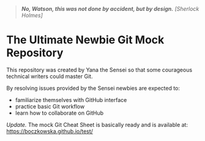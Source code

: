 
> _**No, Watson, this was not done by accident, but by design.**_
> <cite>[Sherlock Holmes]</cite>


# The Ultimate Newbie Git Mock Repository

This repository was created by Yana the Sensei so that some courageous technical writers could master Git.

By resolving issues provided by the Sensei newbies are expected to:

* familiarize themselves with GitHub interface
* practice basic Git workflow
* learn how to collaborate on GitHub

*Update.* The mock Git Cheat Sheet is basically ready and is available at: https://boczkowska.github.io/test/
